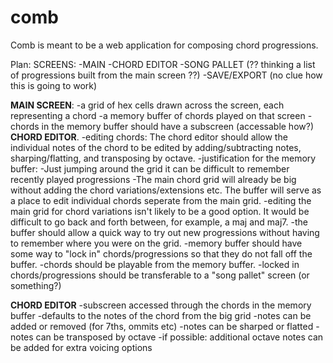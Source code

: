 # comb

Comb is meant to be a web application for composing chord progressions.   

Plan:
SCREENS:
-MAIN
-CHORD EDITOR
-SONG PALLET (?? thinking a list of progressions built from the main screen ??)
-SAVE/EXPORT (no clue how this is going to work)


<b>MAIN SCREEN</b>:
  -a grid of hex cells drawn across the screen, each representing a chord
  -a memory buffer of chords played on that screen 
  -chords in the memory buffer should have a subscreen (accessable how?) <b>CHORD EDITOR</b>.
    -editing chords:
      The chord editor should allow the individual notes of the chord to be edited by adding/subtracting notes, sharping/flatting,
      and transposing by octave.
    -justification for the memory buffer:
      -Just jumping around the grid it can be difficult to remember recently played progressions
      -The main chord grid will already be big without adding the chord variations/extensions etc. The buffer will serve as a place to
       edit individual chords seperate from the main grid.
      -editing the main grid for chord variations isn't likely to be a good option. It would be difficult to go back and forth between,
       for example, a maj and maj7.
      -the buffer should allow a quick way to try out new progressions without having to remember where you were on the grid.
   -memory buffer should have some way to "lock in" chords/progressions so that they do not fall off the buffer.
   -chords should be playable from the memory buffer.
   -locked in chords/progressions should be transferable to a "song pallet" screen (or something?)
   
   <b>CHORD EDITOR</b>
   -subscreen accessed through the chords in the memory buffer
   -defaults to the notes of the chord from the big grid
   -notes can be added or removed (for 7ths, ommits etc)
   -notes can be sharped or flatted
   -notes can be transposed by octave
   -if possible: additional octave notes can be added for extra voicing options
